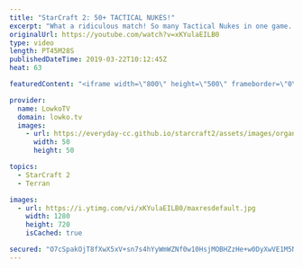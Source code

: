 ```yaml
---
title: "StarCraft 2: 50+ TACTICAL NUKES!"
excerpt: "What a ridiculous match! So many Tactical Nukes in one game. Subscribe for more videos: http://lowko.tv/youtube More Serral vs INnoVation: https://youtu.be/FzjCKHA3Zc0  In this game between Serral and INnoVation we see basically the whole map of King's Cove mine out. It gets to the point that both players"
originalUrl: https://youtube.com/watch?v=xKYulaEILB0
type: video
length: PT45M28S
publishedDateTime: 2019-03-22T10:12:45Z
heat: 63

featuredContent: "<iframe width=\"800\" height=\"500\" frameborder=\"0\" src=\"https://www.youtube.com/embed/xKYulaEILB0\" allow=\"accelerometer; autoplay; encrypted-media; gyroscope; picture-in-picture\" allowfullscreen></iframe>"

provider:
  name: LowkoTV
  domain: lowko.tv
  images:
    - url: https://everyday-cc.github.io/starcraft2/assets/images/organizations/lowko.tv-50x50.jpg
      width: 50
      height: 50

topics:
  - StarCraft 2
  - Terran

images:
  - url: https://i.ytimg.com/vi/xKYulaEILB0/maxresdefault.jpg
    width: 1280
    height: 720
    isCached: true

secured: "O7cSpakOjT8fXwX5xV+sn7s4hYyWmWZNf0w10HsjMOBHZzHe+w0DyXwVE1M5N5Rn7NNLcthHeN2/lobKIiTNj5/9cQ8jxLSKJLW5JXwNis4snH2d6jswHsD2Qn7kKM9LyreWFLo0ttUkpipD3sUkNIhjOVBI0udXiyW2ZA5TjJ7DBqTdQKyGLq6g0plEoXaL5SeTT39se8YYBf+EI1T9DYyM0twIT9cf837BEN/ilpMAtMusvc1V5mHOVnOaVGItHDHTTCsGvONiFatUZutPN5ieDLdEIk1oK0gVSK83km2jy0YAJbo41IGZ9XMyYRE9/7J8FAmnx+32d6qRAeZHH0Qu56IL+ZZOh+B2QEgFZiplkpZVzQIFROboNizxYfuOXsR9u55mVUcZsjrYA9PzSA==;4n7ZP/LBffLH9V9n9RHC6w=="
---
```


